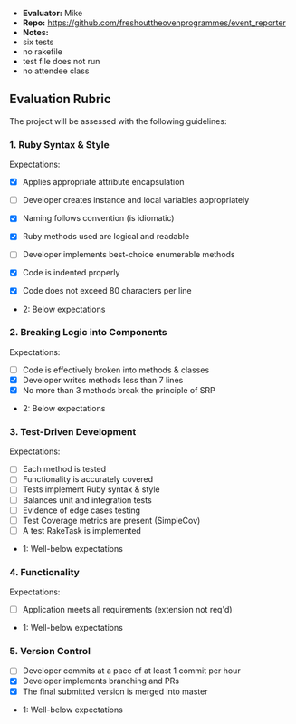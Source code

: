 * **Evaluator:** Mike
* **Repo:** https://github.com/freshouttheovenprogrammes/event_reporter
* **Notes:**
* six tests
* no rakefile
* test file does not run
* no attendee class


## Evaluation Rubric

The project will be assessed with the following guidelines:

### 1. Ruby Syntax & Style

Expectations:

- [x] Applies appropriate attribute encapsulation
- [ ] Developer creates instance and local variables appropriately
- [x] Naming follows convention (is idiomatic)
- [x] Ruby methods used are logical and readable
- [ ] Developer implements best-choice enumerable methods
- [x] Code is indented properly
- [x] Code does not exceed 80 characters per line


* 2: Below expectations

### 2. Breaking Logic into Components

Expectations:

- [ ] Code is effectively broken into methods & classes
- [x] Developer writes methods less than 7 lines
- [x] No more than 3 methods break the principle of SRP

* 2: Below expectations


### 3. Test-Driven Development

Expectations:

- [ ] Each method is tested
- [ ] Functionality is accurately covered
- [ ] Tests implement Ruby syntax & style
- [ ] Balances unit and integration tests
- [ ] Evidence of edge cases testing
- [ ] Test Coverage metrics are present (SimpleCov)
- [ ] A test RakeTask is implemented

* 1: Well-below expectations


### 4. Functionality

Expectations:

- [ ] Application meets all requirements (extension not req'd)

* 1: Well-below expectations


### 5. Version Control

- [ ] Developer commits at a pace of at least 1 commit per hour
- [x] Developer implements branching and PRs
- [x] The final submitted version is merged into master

* 1: Well-below expectations

